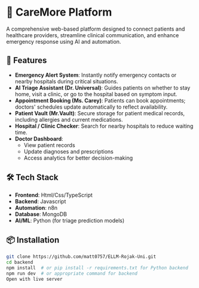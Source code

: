 # 🏥 CareMore Platform

A comprehensive web-based platform designed to connect patients and healthcare providers, streamline clinical communication, and enhance emergency response using AI and automation.

## 🚀 Features

- **Emergency Alert System**: Instantly notify emergency contacts or nearby hospitals during critical situations.
- **AI Triage Assistant (Dr. Universal)**: Guides patients on whether to stay home, visit a clinic, or go to the hospital based on symptom input.
- **Appointment Booking (Ms. Carey)**: Patients can book appointments; doctors' schedules update automatically to reflect availability.
- **Patient Vault (Mr.Vault)**: Secure storage for patient medical records, including allergies and current medications.
- **Hospital / Clinic Checker**: Search for nearby hospitals to reduce waiting time.
- **Doctor Dashboard**:
  - View patient records
  - Update diagnoses and prescriptions
  - Access analytics for better decision-making

## 🛠️ Tech Stack

- **Frontend**: Html/Css/TypeScript
- **Backend**: Javascript
- **Automation**: n8n
- **Database**: MongoDB
- **AI/ML**: Python (for triage prediction models)

## 📦 Installation

```bash
git clone https://github.com/matt0757/ELLM-Rojak-Uni.git
cd backend
npm install  # or pip install -r requirements.txt for Python backend
npm run dev  # or appropriate command for backend
Open with live server
```
